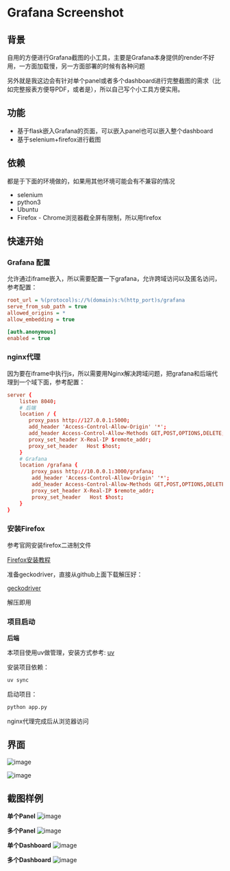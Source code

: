 # Grafana Screenshot

## 背景

自用的方便进行Grafana截图的小工具，主要是Grafana本身提供的render不好用，一方面加载慢，另一方面部署的时候有各种问题

另外就是我这边会有针对单个panel或者多个dashboard进行完整截图的需求（比如完整报表方便导PDF，或者是），所以自己写个小工具方便实用。

## 功能

- 基于flask嵌入Grafana的页面，可以嵌入panel也可以嵌入整个dashboard
- 基于selenium+firefox进行截图

## 依赖

都是于下面的环境做的，如果用其他环境可能会有不兼容的情况

- selenium
- python3
- Ubuntu
- Firefox - Chrome浏览器截全屏有限制，所以用firefox

## 快速开始


### Grafana 配置

允许通过iframe嵌入，所以需要配置一下grafana，允许跨域访问以及匿名访问，参考配置：

```ini
root_url = %(protocol)s://%(domain)s:%(http_port)s/grafana
serve_from_sub_path = true
allowed_origins = *
allow_embedding = true

[auth.anonymous]
enabled = true
```

### nginx代理
因为要在iframe中执行js，所以需要用Nginx解决跨域问题，把grafana和后端代理到一个域下面，参考配置：

```conf
server {
    listen 8040;
    # 后端
    location / {
       proxy_pass http://127.0.0.1:5000;
       add_header 'Access-Control-Allow-Origin' '*';
       add_header Access-Control-Allow-Methods GET,POST,OPTIONS,DELETE;
       proxy_set_header X-Real-IP $remote_addr;
       proxy_set_header   Host $host;
    }
    # Grafana
    location /grafana {
        proxy_pass http://10.0.0.1:3000/grafana;
        add_header 'Access-Control-Allow-Origin' '*';
        add_header Access-Control-Allow-Methods GET,POST,OPTIONS,DELETE;
        proxy_set_header X-Real-IP $remote_addr;
        proxy_set_header   Host $host;
    }
}
```


### 安装Firefox

参考官网安装firefox二进制文件

[Firefox安装教程](https://support.mozilla.org/zh-CN/kb/install-firefox-linux)

准备geckodriver，直接从github上面下载解压好：

[geckodriver](https://github.com/mozilla/geckodriver/releases)

解压即用

### 项目启动

**后端**

本项目使用uv做管理，安装方式参考: [uv](https://github.com/astral-sh/uv)

安装项目依赖：

```bash
uv sync
```

启动项目：

```bash
python app.py
```

nginx代理完成后从浏览器访问

## 界面

![image](./examples/index.png)

![image](./examples/config.png)

## 截图样例

**单个Panel**
![image](./examples/panel.png)

**多个Panel**
![image](./examples/panel2.png)

**单个Dashboard**
![image](./examples/dashboard.png)


**多个Dashboard**
![image](./examples/dashboard2.png)